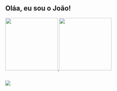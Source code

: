 ## Oláa, eu sou o João!

<div>
  <a href="https://github.com/joaojjb">
  <img height="165em" src="https://github-readme-stats.vercel.app/api?username=joaojjb&show_icons=true&theme=prussian&include_all_commits=true&count_private=true"/>
  <img height="165em" src="https://github-readme-stats.vercel.app/api/top-langs/?username=joaojjb&layout=compact&langs_count=7&theme=prussian"/>
<div>
  
  ##
  
  <div>
    <a href = "mailto:joaojjbcosta@gmail.com"><img src="https://img.shields.io/badge/-Gmail-%23333?style=for-the-badge&logo=gmail&logoColor=white" target="_blank"></a>
  <div>
